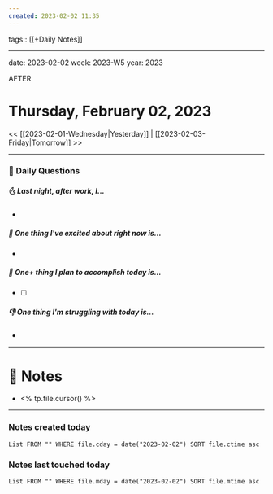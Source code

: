 ```yaml
---
created: 2023-02-02 11:35
---
```

tags:: [[+Daily Notes]]

---
date: 2023-02-02
week: 2023-W5
year: 2023

AFTER


# Thursday, February 02, 2023

<< [[2023-02-01-Wednesday|Yesterday]] | [[2023-02-03-Friday|Tomorrow]] >>

---
### 📅 Daily Questions
##### 🌜 Last night, after work, I...
- 

##### 🙌 One thing I've excited about right now is...
- 

##### 🚀 One+ thing I plan to accomplish today is...
- [ ] 

##### 👎 One thing I'm struggling with today is...
- 

---
# 📝 Notes
- <% tp.file.cursor() %>

---
### Notes created today
```dataview
List FROM "" WHERE file.cday = date("2023-02-02") SORT file.ctime asc
```

### Notes last touched today
```dataview
List FROM "" WHERE file.mday = date("2023-02-02") SORT file.mtime asc
```